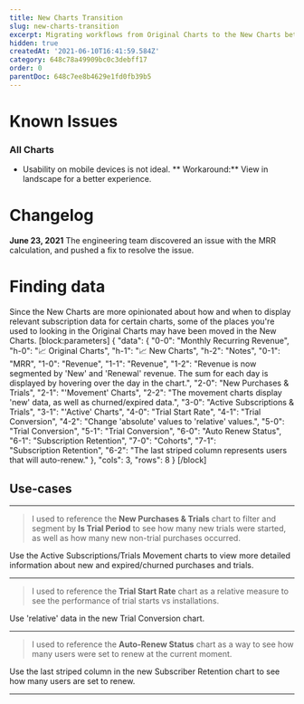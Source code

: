 ```yaml
---
title: New Charts Transition
slug: new-charts-transition
excerpt: Migrating workflows from Original Charts to the New Charts beta
hidden: true
createdAt: '2021-06-10T16:41:59.584Z'
category: 648c78a49909bc0c3debff17
order: 0
parentDoc: 648c7ee8b4629e1fd0fb39b5
---
```

# Known Issues

### All Charts

- Usability on mobile devices is not ideal.
  ** Workaround:** View in landscape for a better experience.

# Changelog

**June 23, 2021**
The engineering team discovered an issue with the MRR calculation, and pushed a fix to resolve the issue.

# Finding data

Since the New Charts are more opinionated about how and when to display relevant subscription data for certain charts, some of the places you're used to looking in the Original Charts may have been moved in the New Charts.
[block:parameters]
{
  "data": {
    "0-0": "Monthly&nbsp;Recurring&nbsp;Revenue",
    "h-0": "📈 Original Charts",
    "h-1": "📈 New Charts",
    "h-2": "Notes",
    "0-1": "MRR",
    "1-0": "Revenue",
    "1-1": "Revenue",
    "1-2": "Revenue is now segmented by 'New' and 'Renewal' revenue. The sum for each day is displayed by hovering over the day in the chart.",
    "2-0": "New Purchases & Trials",
    "2-1": "'Movement' Charts",
    "2-2": "The movement charts display 'new' data, as well as churned/expired data.",
    "3-0": "Active Subscriptions & Trials",
    "3-1": "'Active' Charts",
    "4-0": "Trial Start Rate",
    "4-1": "Trial Conversion",
    "4-2": "Change 'absolute' values to 'relative' values.",
    "5-0": "Trial Conversion",
    "5-1": "Trial Conversion",
    "6-0": "Auto Renew Status",
    "6-1": "Subscription&nbsp;Retention",
    "7-0": "Cohorts",
    "7-1": "Subscription&nbsp;Retention",
    "6-2": "The last striped column represents users that will auto-renew."
  },
  "cols": 3,
  "rows": 8
}
[/block]
## Use-cases

---

> I used to reference the **New Purchases & Trials** chart to filter and segment by **Is Trial Period** to see how many new trials were started, as well as how many new non-trial purchases occurred.

Use the Active Subscriptions/Trials Movement charts to view more detailed information about new and expired/churned purchases and trials.

---

> I used to reference the **Trial Start Rate** chart as a relative measure to see the performance of trial starts vs installations.

Use 'relative' data in the new Trial Conversion chart.

---

> I used to reference the **Auto-Renew Status** chart as a way to see how many users were set to renew at the current moment.

Use the last striped column in the new Subscriber Retention chart to see how many users are set to renew.

---